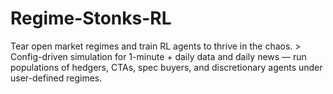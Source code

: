 # Regime-Stonks-RL
Tear open market regimes and train RL agents to thrive in the chaos.   > Config-driven simulation for 1-minute + daily data and daily news — run populations of hedgers, CTAs, spec buyers, and discretionary agents under user-defined regimes. 
